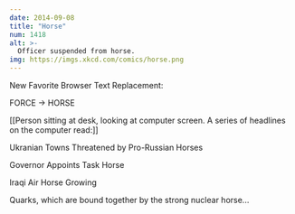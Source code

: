 ```yaml
---
date: 2014-09-08
title: "Horse"
num: 1418
alt: >-
  Officer suspended from horse.
img: https://imgs.xkcd.com/comics/horse.png
---
```

New Favorite Browser Text Replacement:

FORCE -> HORSE

[[Person sitting at desk, looking at computer screen. A series of headlines on the computer read:]]

Ukranian Towns Threatened by Pro-Russian Horses

Governor Appoints Task Horse

Iraqi Air Horse Growing

Quarks, which are bound together by the strong nuclear horse...

